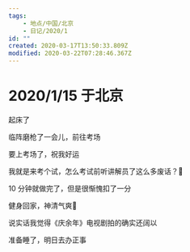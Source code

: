 ```yaml
---
tags:
    - 地点/中国/北京
    - 日记/2020/1
id: ""
created: 2020-03-17T13:50:33.809Z
modified: 2020-03-22T07:28:46.367Z
---
```


# 2020/1/15 于北京

<!-- @timer "date":"Wed Jan 15 2020 08:56:41 GMT+0800 (CST)" -->

起床了

<!-- @timer "date":"Wed Jan 15 2020 10:48:10 GMT+0800 (CST)","duration":"about 2 hours" -->

临阵磨枪了一会儿，前往考场

<!-- @timer "date":"Wed Jan 15 2020 12:35:55 GMT+0800 (CST)","duration":"about 2 hours" -->

要上考场了，祝我好运

<!-- @timer "date":"Wed Jan 15 2020 13:14:45 GMT+0800 (CST)","duration":"39 minutes" -->

我就是来考个试，怎么考试前听讲解员了这么多废话？:new_moon_with_face:

<!-- @timer "date":"Wed Jan 15 2020 14:05:52 GMT+0800 (CST)","duration":"about 1 hour" -->

10 分钟就做完了，但是很惭愧扣了一分

<!-- @timer "date":"Wed Jan 15 2020 18:10:12 GMT+0800 (CST)","duration":"about 4 hours" -->

健身回家，神清气爽:full_moon_with_face:

<!-- @timer "date":"Wed Jan 15 2020 21:24:09 GMT+0800 (CST)","duration":"about 3 hours" -->

说实话我觉得《庆余年》电视剧拍的确实还阔以

<!-- @timer "date":"Wed Jan 15 2020 22:45:54 GMT+0800 (CST)","duration":"about 1 hour" -->

准备睡了，明日去办正事
